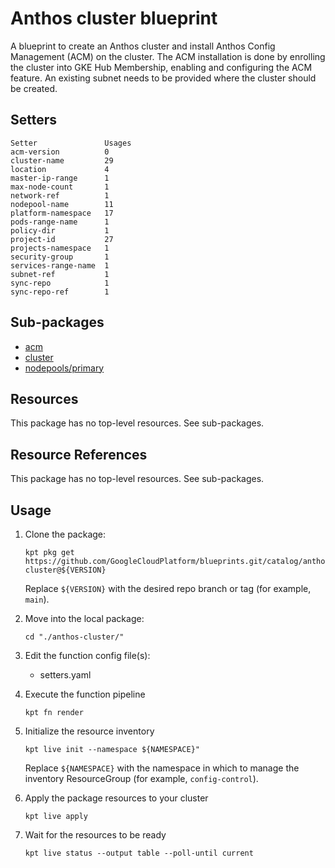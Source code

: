 # Anthos cluster blueprint

A blueprint to create an Anthos cluster and install Anthos Config Management (ACM) on the cluster. The ACM installation is done by enrolling the cluster into GKE Hub Membership, enabling and configuring the ACM feature. An existing subnet needs to be provided where the cluster should be created.

## Setters

```
Setter               Usages
acm-version          0
cluster-name         29
location             4
master-ip-range      1
max-node-count       1
network-ref          1
nodepool-name        11
platform-namespace   17
pods-range-name      1
policy-dir           1
project-id           27
projects-namespace   1
security-group       1
services-range-name  1
subnet-ref           1
sync-repo            1
sync-repo-ref        1
```

## Sub-packages

- [acm](/catalog/anthos-cluster/acm)
- [cluster](/catalog/anthos-cluster/cluster)
- [nodepools/primary](/catalog/anthos-cluster/nodepools/primary)

## Resources

This package has no top-level resources. See sub-packages.

## Resource References

This package has no top-level resources. See sub-packages.

## Usage

1.  Clone the package:
    ```
    kpt pkg get https://github.com/GoogleCloudPlatform/blueprints.git/catalog/anthos-cluster@${VERSION}
    ```
    Replace `${VERSION}` with the desired repo branch or tag
    (for example, `main`).

1.  Move into the local package:
    ```
    cd "./anthos-cluster/"
    ```

1.  Edit the function config file(s):
    - setters.yaml

1.  Execute the function pipeline
    ```
    kpt fn render
    ```

1.  Initialize the resource inventory
    ```
    kpt live init --namespace ${NAMESPACE}"
    ```
    Replace `${NAMESPACE}` with the namespace in which to manage
    the inventory ResourceGroup (for example, `config-control`).

1.  Apply the package resources to your cluster
    ```
    kpt live apply
    ```

1.  Wait for the resources to be ready
    ```
    kpt live status --output table --poll-until current
    ```

